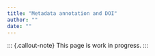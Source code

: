 ```yaml
---
title: "Metadata annotation and DOI"
author: ""
date: ""
---
```


::: {.callout-note}
This page is work in progress.
:::

